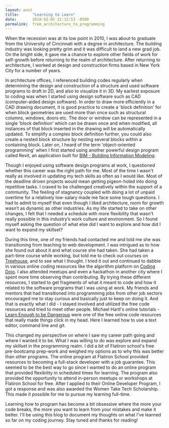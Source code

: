 ```yaml
---
layout: post
title:      "Learning to Learn"
date:       2018-02-05 21:12:53 -0500
permalink:  from_architecture_to_programming
---
```


When the recession was at its low point in 2010,  I was about to graduate from the University of Cincinnati with a degree in architecture. The building industry was looking pretty grim and it was difficult to land a new grad job. On the bright side, it gave me a chance to explore other fields of work for self-growth before returning to the realm of architecture. After returning to architecture, I worked at design and construction firms based in New York City for a number of years. 

In architecture offices, I referenced building codes regularly when determining the design and construction of a structure and used software programs to draft in 2D, and also to visualize it in 3D. My earliest exposure to coding was when I started using design software such as CAD (computer-aided design software). In order to draw more efficiently in a CAD drawing document, it is good practice to create a 'block definition' for when block geometries are used more than once such as structural columns, windows, doors etc. The door or window can be represented in a single 'block definition' which can be drawn once and when modified, all instances of that block inserted in the drawing will be automatically updated. To simplify a complex block definition further, you could also create a nested block structure by nesting several blocks within a containing block. Later on, I heard of the term 'object-oriented programming' when I first started using another powerful design program called Revit, an application built for [BIM - Building Information Modeling](https://www.archdaily.com/302490/a-brief-history-of-bim).

Though I enjoyed using software design programs at work, I questioned whether this career was the right path for me. Most of the time I wasn't really as involved in updating my tech skills as often as I would like. Most of the deadline driven projects would mean getting pigeon-holed into doing repetitive tasks.  I craved to be challenged creatively within the support of a community. The feeling of stagnancy coupled with doing a lot of unpaid overtime for a relatively low-salary made me face some tough questions. I had to admit to myself that even though I liked architecture, room for growth wasn’t as dynamic as other industries. As my life started to take on other changes, I felt that I needed a schedule with more flexibility that wasn't really possible in this industry’s work culture and environment. So I found myself asking the question of what else did I want to explore and how did I want to expand my skillset? 

During this time, one of my friends had contacted me and told me she was transitioning from teaching to web development. I was intrigued as to how she found out about it and what course she had taken. She had taken a part-time course while working, but told me to check out courses on [Treehouse](https://teamtreehouse.com/), and to see what I thought. I tried it out and continued to dabble in various online coding resources like the algorithm platform on [Coding Dojo](http://algorithm.codingdojo.com/). I also attended meetups and even a hackathon in another city where I spent more time observing than contributing. By trying these different resources, I started to get fragments of what it meant to code and how it related to the software programs that I was using at work. My friends and mentors that had transitioned into programming jobs from other job sectors encouraged me to stay curious and basically just to keep on doing it. And that is exactly what I did - I stayed involved and utilized the free code resources and tried to meet other people. Michael Hartl's online tutorials -  [Learn Enough to be Dangerous](https://www.learnenough.com/) were one of the free online code resources that really made things click in my head. Here I learned how to use a text editor, command line and git.  

This changed my perspective on where I saw my career path going and where I wanted it to be. What I was willing to do was explore and expand my skillset in the programming realm. I did a bit of Flatiron school's free pre-bootcamp prep-work and weighed my options as to why this was better than other programs. The online program at Flatiron School provided resources to becoming a full-stack developer with a job guarantee. This seemed to be the best way to go since I wanted to do an online program that provided flexibility in scheduled times for learning. The program also provided the opportunity to attend in-person meetups or workshops at Flatiron School for free. After I applied to their Online Developer Program, I got a response and was also awarded the Women Take Tech Scholarship. This made it possible for me to pursue my learning full-time. 

Learning how to program has become a bit obsessive where the more your code breaks, the more you want to learn from your mistakes and make it better. I'll be using this blog to document my thoughts on what I've learned so far on my coding journey. Stay tuned and thanks for reading!
